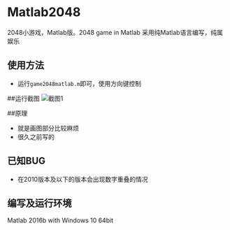 # Matlab2048
2048小游戏，Matlab版。2048 game in Matlab
采用纯Matlab语言编写，纯属娱乐


## 使用方法
* 运行`game2048matlab.m`即可，使用方向键控制

##运行截图
![截图1](https://github.com/mepeichun/Matlab2048/raw/master/screenshot.jpg)


##原理
* 就是画图部分比较麻烦
* 很久之前写的

## 已知BUG
* 在2010版本及以下的版本会出现数字重叠的情况

## 编写及运行环境
Matlab 2016b with Windows 10 64bit
